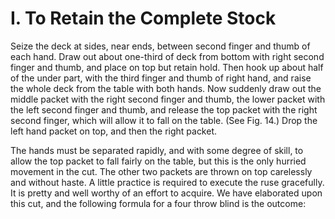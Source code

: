 # I. To Retain the Complete Stock

Seize the deck at sides, near ends, between second finger and thumb of each hand. Draw out about one-third of deck from bottom with right second finger and thumb, and place on top but retain hold. Then hook up about half of the under part, with the third finger and thumb of right hand, and raise the whole deck from the table with both hands. Now suddenly draw out the middle packet with the right second finger and thumb, the lower packet with the left second finger and thumb, and release the top packet with the right second finger, which will allow it to fall on the table. \(See Fig. 14.\) Drop the left hand packet on top, and then the right packet.

The hands must be separated rapidly, and with some degree of skill, to allow the top packet to fall fairly on the table, but this is the only hurried movement in the cut. The other two packets are thrown on top carelessly and without haste. A little practice is required to execute the ruse gracefully. It is pretty and well worthy of an effort to acquire. We have elaborated upon this cut, and the following formula for a four throw blind is the outcome:

